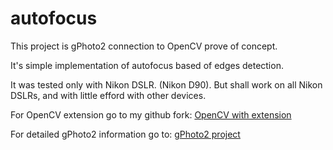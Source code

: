 # autofocus

This project is gPhoto2 connection to OpenCV prove of concept.

It's simple implementation of autofocus based of edges detection.

It was tested only with Nikon DSLR. (Nikon D90).
But shall work on all Nikon DSLRs, and with little efford with other devices.

For OpenCV extension go to my github fork:
[OpenCV with extension](https://github.com/dobrypd/opencv/tree/libgphoto2-connection "OpenCV With gPhoto2 extension")

For detailed gPhoto2 information go to:
[gPhoto2 project](http://gphoto.sourceforge.net/ "gPhoto project site")

